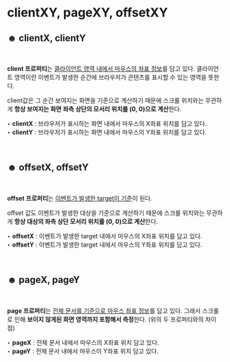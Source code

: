 clientXY, pageXY, offsetXY
====

## ☻ clientX, clientY  
&nbsp;  

**client 프로퍼티**는 <U>클라이언트 영역 내에서 마우스의 좌표 정보</U>를 담고 있다. 클라이언트 영역이란 이벤트가 발생한 순간에 브라우저가 콘텐츠를 표시할 수 있는 영역을 뜻한다.  

client값은 그 순간 보여지는 화면을 기준으로 계산하기 때문에 스크롤 위치와는 무관하게 **항상 보여지는 화면 좌측 상단의 모서리 위치를 (0, 0)으로 계산**한다. 

‣ **clientX** : 브라우저가 표시하는 화면 내에서 마우스의 X좌표 위치를 담고 있다.  
‣ **clientY** :  브라우저가 표시하는 화면 내에서 마우스의 Y좌표 위치를 담고 있다.

&nbsp;
&nbsp;  

## ☻ offsetX, offsetY  
&nbsp;  

**offset 프로퍼티**는 <U>이벤트가 발생한 target이 기준</U>이 된다.

offset 값도 이벤트가 발생한 대상을 기준으로 계산하기 때문에 스크롤 위치와는 무관하게 **항상 대상의 좌측 상단 모서리 위치를 (0, 0)으로 계산**한다.

‣ **offsetX** : 이벤트가 발생한 target 내에서 마우스의 X좌표 위치를 담고 있다.  
‣ **offsetY** : 이벤트가 발생한 target 내에서 마우스의 Y좌표 위치를 담고 있다. 

&nbsp; 
&nbsp; 

## ☻ pageX, pageY  
&nbsp;  

**page 프로퍼티**는 <U>전체 문서를 기준으로 마우스 좌표 정보</U>를 담고 있다. 그래서 스크롤로 인해 **보이지 않게된 화면 영역까지 포함해서 측정**한다. (위의 두 프로퍼티와의 차이점) 

‣ **pageX** : 전체 문서 내에서 마우스의 X좌표 위치 담고 있다.  
‣ **pageY** : 전체 문서 내에서 마우스이 Y좌표 위치 담고 있다.

